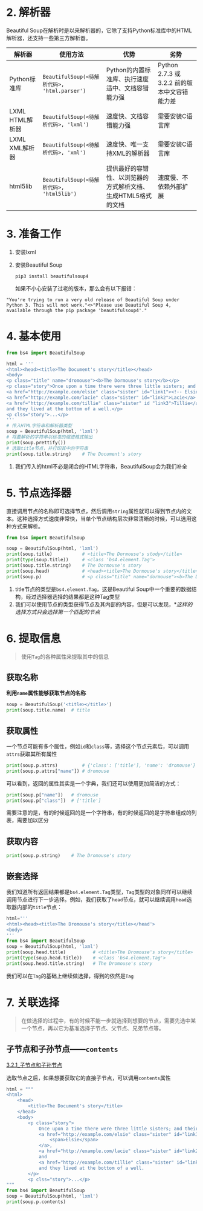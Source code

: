 # 2. 解析器

Beautiful Soup在解析时是以来解析器的，它除了支持Python标准库中的HTML解析器，还支持一些第三方解析器。

| 解析器          | 使用方法                                     | 优势                                                         | 劣势                                         |
| --------------- | -------------------------------------------- | ------------------------------------------------------------ | -------------------------------------------- |
| Python标准库    | `BeautifulSoup(<待解析代码>, 'html.parser')` | Python的内置标准库、执行速度适中、文档容错能力强             | Python 2.7.3 或 3.2.2 前的版本中文容错能力差 |
| LXML HTML解析器 | `BeautifulSoup(<待解析代码>, 'lxml')`        | 速度快、文档容错能力强                                       | 需要安装C语言库                              |
| LXML XML解析器  | `BeautifulSoup(<待解析代码>, 'xml')`         | 速度快、唯一支持XML的解析器                                  | 需要安装C语言库                              |
| html5lib        | `BeautifulSoup(<待解析代码>, 'html5lib')`    | 提供最好的容错性、以浏览器的方式解析文档、生成HTML5格式的文档 | 速度慢、不依赖外部扩展                       |

# 3. 准备工作

1. 安装lxml

2. 安装Beautiful Soup

    `pip3 install beautifulsoup4`

    如果不小心安装了过老的版本，那么会有以下报错：

```
"You're trying to run a very old release of Beautiful Soup under Python 3. This will not work."<>"Please use Beautiful Soup 4, available through the pip package 'beautifulsoup4'."
```

# 4. 基本使用

```python
from bs4 import BeautifulSoup

html = '''
<html><head><title>The Document's story</title></head>
<body>
<p class="title" name="dromouse"><b>The Dormouse's story</b></p>
<p class="story">Once upon a time there were three little sisters; and thir names were
<a href="http://example.com/elsie" class="sister" id="link1"><!-- Elsie --> </a>,
<a href="http://example.com/lacie" class="sister" id="link2">Lacie</a> and
<a href="http://example.com/tillie" class="sister" id "link3">Tillie</a>;
and they lived at the bottom of a well.</p>
<p clss="story">...</p>
'''
# 传入HTML字符串和解析器类型
soup = BeautifulSoup(html, 'lxml')
# 将要解析的字符串以标准的缩进格式输出
print(soup.prettify())
# 选取title节点，并打印其中的字符串
print(soup.title.string)	# The Document's story
```

1. 我们传入的html不必是闭合的HTML字符串，BeautifulSoup会为我们补全

# 5. 节点选择器

直接调用节点的名称即可选择节点，然后调用`string`属性就可以得到节点内的文本。这种选择方式速度非常快，当单个节点结构层次非常清晰的时候，可以选用这种方式来解析。

```python
from bs4 import BeautifulSoup

soup = BeautifulSoup(html, 'lxml')
print(soup.title)			# <title>The Dormouse's stody</title>
print(type(soup.title))		# <class 'bs4.element.Tag'>
print(soup.title.string)	# The Dormouse's story
print(soup.head)			# <head><title>The Dormouse's story</title></head>
print(soup.p)				# <p class="title" name="dormouse"><b>The Dormouse's story</b></p>
```

1. title节点的类型是`bs4.element.Tag`，这是Beautiful Soup中一个重要的数据结构，经过选择器选择的结果都是这种Tag类型
2. 我们可以使用节点的类型获得节点及其内部的内容，但是可以发现，**这样的选择方式只会选择第一个匹配的节点*

# 6. 提取信息

> 使用`Tag`的各种属性来提取其中的信息

## 获取名称

**利用`name`属性能够获取节点的名称**

```python
soup = BeautifulSoup('<title></title>')
print(soup.title.name)	# title
```

## 获取属性

一个节点可能有多个属性，例如`id`和`class`等，选择这个节点元素后，可以调用`attrs`获取其所有属性

```python
print(soup.p.attrs)			# {'class': ['title'], 'name': 'dromouse'}
print(soup.p.attrs["name"])	# dromouse
```

可以看到，返回的属性其实是一个字典，我们还可以使用更加简洁的方式：

```python
print(soup.p["name"])	# dromouse
print(soup.p["class"])	# ['title']
```

需要注意的是，有的时候返回的是一个字符串，有的时候返回的是字符串组成的列表，需要加以区分

## 获取内容

```python
print(soup.p.string)	# The Dromouse's story
```

## 嵌套选择

我们知道所有返回结果都是`bs4.element.Tag`类型，`Tag`类型的对象同样可以继续调用节点进行下一步选择。例如，我们获取了`head`节点，就可以继续调用`head`选取器内部的`title`节点：

```python
html='''
<html><head><title>The Dromouse's story</title></head'>
<body>
'''
from bs4 import BeautifulSoup
soup = BeautifulSoup(html, 'lxml')
print(soup.head.title)			# <title>The Dromouse's story</title>
print(type(soup.head.title))	# <class 'bs4.element.Tag'>
print(soup.head.title.string)	# The Dromouse's story
```

我们可以在`Tag`的基础上继续做选择，得到的依然是`Tag`

# 7. 关联选择

> 在做选择的过程中，有的时候不能一步就选择到想要的节点，需要先选中某一个节点，再以它为基准选择子节点、父节点、兄弟节点等。

## 子节点和子孙节点——`contents`

[3.2.1_子节点和子孙节点](https://github.com/LiuYuan-SHU/MyNotes/blob/86ce2bd77f55b62a1ebace4c9fb749105aa5d616/Crawler%20with%20Python3/Python3%20web%20crawler%20development%20practice%EF%BC%88Edition2%EF%BC%89%20-%20Cui%20Qingcai/%E7%AC%AC%E4%B8%89%E7%AB%A0/3.2/3.2.1_%E5%85%B3%E8%81%94%E9%80%89%E6%8B%A9_%E5%AD%90%E8%8A%82%E7%82%B9%E5%92%8C%E5%AD%90%E5%AD%99%E8%8A%82%E7%82%B9.py)

选取节点之后，如果想要获取它的直接子节点，可以调用`contents`属性

```python
html = """
<html>
    <head>
        <title>The Document's story</title>
    </head>
    <body>
        <p class="story">
            Once upon a time there were three little sisters; and their names were
            <a href="http://example.com/elsie" class="sister" id="link1">
                <span>Elsie</span>
            </a>,
            <a href="http://example.com/lacie" class="sister" id="link2">Lacie</a>
            and
            <a href="http://example.com/tillie" class="sister" id="link3">Tillie</a>;
            and they lived at the bottom of a well.
        </p>
        <p clss="story">...</p>
"""
from bs4 import BeautifulSoup
soup = BeautifulSoup(html, 'lxml')
print(soup.p.contents)
```


